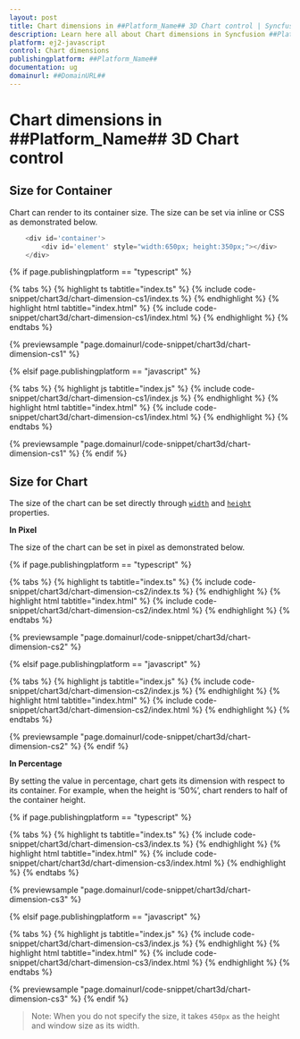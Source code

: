 ```yaml
---
layout: post
title: Chart dimensions in ##Platform_Name## 3D Chart control | Syncfusion
description: Learn here all about Chart dimensions in Syncfusion ##Platform_Name## 3D Chart control of Syncfusion Essential JS 2 and more.
platform: ej2-javascript
control: Chart dimensions 
publishingplatform: ##Platform_Name##
documentation: ug
domainurl: ##DomainURL##
---
```


# Chart dimensions in ##Platform_Name## 3D Chart control

## Size for Container

Chart can render to its container size. The size can be set via inline or CSS as demonstrated below.

```javascript
    <div id='container'>
        <div id='element' style="width:650px; height:350px;"></div>
    </div>
```

{% if page.publishingplatform == "typescript" %}

{% tabs %}
{% highlight ts tabtitle="index.ts" %}
{% include code-snippet/chart3d/chart-dimension-cs1/index.ts %}
{% endhighlight %}
{% highlight html tabtitle="index.html" %}
{% include code-snippet/chart3d/chart-dimension-cs1/index.html %}
{% endhighlight %}
{% endtabs %}
        
{% previewsample "page.domainurl/code-snippet/chart3d/chart-dimension-cs1" %}

{% elsif page.publishingplatform == "javascript" %}

{% tabs %}
{% highlight js tabtitle="index.js" %}
{% include code-snippet/chart3d/chart-dimension-cs1/index.js %}
{% endhighlight %}
{% highlight html tabtitle="index.html" %}
{% include code-snippet/chart3d/chart-dimension-cs1/index.html %}
{% endhighlight %}
{% endtabs %}

{% previewsample "page.domainurl/code-snippet/chart3d/chart-dimension-cs1" %}
{% endif %}
<!-- markdownlint-disable MD036 -->

## Size for Chart

<!-- markdownlint-disable MD036 -->

The size of the chart can be set directly through [`width`](../api/chart3d/chart3DModel/#width) and [`height`](../api/chart3d/chart3DModel/#height) properties.

**In Pixel**

The size of the chart can be set in pixel as demonstrated below.

{% if page.publishingplatform == "typescript" %}

 {% tabs %}
{% highlight ts tabtitle="index.ts" %}
{% include code-snippet/chart3d/chart-dimension-cs2/index.ts %}
{% endhighlight %}
{% highlight html tabtitle="index.html" %}
{% include code-snippet/chart3d/chart-dimension-cs2/index.html %}
{% endhighlight %}
{% endtabs %}
        
{% previewsample "page.domainurl/code-snippet/chart3d/chart-dimension-cs2" %}

{% elsif page.publishingplatform == "javascript" %}

{% tabs %}
{% highlight js tabtitle="index.js" %}
{% include code-snippet/chart3d/chart-dimension-cs2/index.js %}
{% endhighlight %}
{% highlight html tabtitle="index.html" %}
{% include code-snippet/chart3d/chart-dimension-cs2/index.html %}
{% endhighlight %}
{% endtabs %}

{% previewsample "page.domainurl/code-snippet/chart3d/chart-dimension-cs2" %}
{% endif %}

**In Percentage**

By setting the value in percentage, chart gets its dimension with respect to its container. For example, when the height is ‘50%’, chart renders to half of the container height.

{% if page.publishingplatform == "typescript" %}

 {% tabs %}
{% highlight ts tabtitle="index.ts" %}
{% include code-snippet/chart3d/chart-dimension-cs3/index.ts %}
{% endhighlight %}
{% highlight html tabtitle="index.html" %}
{% include code-snippet/chart/chart3d/chart-dimension-cs3/index.html %}
{% endhighlight %}
{% endtabs %}
        
{% previewsample "page.domainurl/code-snippet/chart3d/chart-dimension-cs3" %}

{% elsif page.publishingplatform == "javascript" %}

{% tabs %}
{% highlight js tabtitle="index.js" %}
{% include code-snippet/chart3d/chart-dimension-cs3/index.js %}
{% endhighlight %}
{% highlight html tabtitle="index.html" %}
{% include code-snippet/chart3d/chart-dimension-cs3/index.html %}
{% endhighlight %}
{% endtabs %}

{% previewsample "page.domainurl/code-snippet/chart3d/chart-dimension-cs3" %}
{% endif %}

>Note: When you do not specify the size, it takes `450px` as the height and window size as its width.